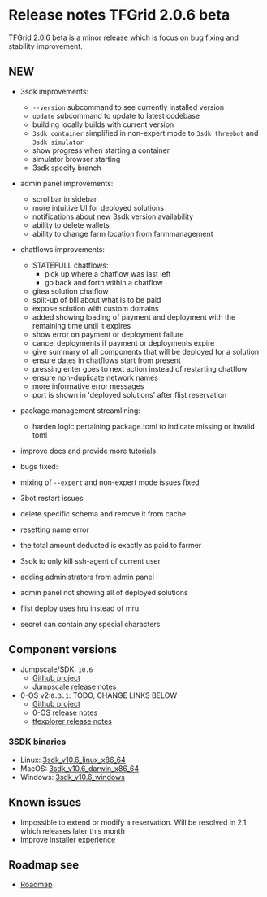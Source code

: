 # Release notes TFGrid 2.0.6 beta

TFGrid 2.0.6 beta is a minor release which is focus on bug fixing and stability improvement.

## NEW
  - 3sdk improvements:
     - `--version` subcommand to see currently installed version
     - `update` subcommand to update to latest codebase
     - building locally builds with current version
     - `3sdk container` simplified in non-expert mode to `3sdk threebot` and `3sdk simulator`
     - show progress when starting a container 
     - simulator browser starting
     - 3sdk specify branch
  -  admin panel improvements:
     - scrollbar in sidebar
     - more intuitive UI for deployed solutions
     - notifications about new 3sdk version availability
     - ability to delete wallets
     - ability to change farm location from farmmanagement
 - chatflows improvements:
    - STATEFULL chatflows:
        - pick up where a chatflow was last left
        - go back and forth within a chatflow
    - gitea solution chatflow
    - split-up of bill about what is to be paid
    - expose solution with custom domains
    - added showing loading of payment and deployment with the remaining time until it expires
    - show error on payment or deployment failure
    - cancel deployments if payment or deployments expire
    - give summary of all components that will be deployed for a solution
    - ensure dates in chatflows start from present
    - pressing enter goes to next action instead of restarting chatflow
    - ensure non-duplicate network names
    - more informative error messages
    - port is shown in 'deployed solutions' after flist reservation 
  - package management streamlining:
    - harden logic pertaining package.toml to indicate missing or invalid toml
  - improve docs and provide more tutorials

 - bugs fixed:
  - mixing of `--expert` and non-expert mode issues fixed 
  - 3bot restart issues
  - delete specific schema and remove it from cache
  - resetting name error
  - the total amount deducted is exactly as  paid to  farmer
  - 3sdk to only kill ssh-agent of current user
  - adding administrators from admin panel
  - admin panel not showing all of deployed solutions
  - flist deploy uses hru instead of mru
  - secret can contain any special characters

## Component versions

- Jumpscale/SDK: `10.6`
  - [Github project](https://github.com/orgs/threefoldtech/projects/88)
  - [Jumpscale release notes](https://github.com/threefoldtech/jumpscaleX_core/releases/tag/v10.6)
- 0-OS v2:`0.3.1`: TODO, CHANGE LINKS BELOW
  - [Github project](https://github.com/orgs/threefoldtech/projects/87)
  - [0-OS release notes](https://github.com/threefoldtech/zos/releases/tag/v0.3.1)
  - [tfexplorer release notes](https://github.com/threefoldtech/tfexplorer/releases/tag/v0.3.0)

### 3SDK binaries

- Linux: [3sdk_v10.6_linux_x86_64](https://github.com/threefoldtech/jumpscaleX_core/releases/download/v10.6/3sdk_v10.6_linux_x86_64)
- MacOS: [3sdk_v10.6_darwin_x86_64](https://github.com/threefoldtech/jumpscaleX_core/releases/download/v10.6/3sdk_v10.6_darwin_x86_64)
- Windows: [3sdk_v10.6_windows](https://github.com/threefoldtech/jumpscaleX_core/releases/download/v10.6/3sdk_v10.6_windows.exe)

## Known issues

- Impossible to extend or modify a reservation. Will be resolved in 2.1 which releases later this month
- Improve installer experience


## Roadmap see

- [Roadmap](info:roadmap.md)
